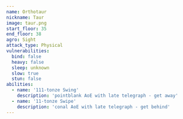 ```yaml
---
name: Orthotaur
nickname: Taur
image: taur.png
start_floor: 35
end_floor: 38
agro: Sight
attack_type: Physical
vulnerabilities:
  bind: false
  heavy: false
  sleep: unknown
  slow: true
  stun: false
abilities:
  - name: '111-tonze Swing'
    description: 'pointblank AoE with late telegraph - get away'
  - name: '11-tonze Swipe'
    description: 'conal AoE with late telegraph - get behind'
---
```

